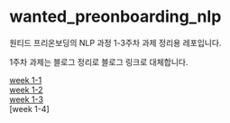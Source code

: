 # wanted_preonboarding_nlp

원티드 프리온보딩의 NLP 과정 1-3주차 과제 정리용 레포입니다. 

1주차 과제는 블로그 정리로 블로그 링크로 대체합니다. 

[week 1-1](https://time-memory-fe5.notion.site/Week1-1-8d97943e507548cda0e659cb3659d16d)  
[week 1-2](https://time-memory-fe5.notion.site/Week1-2-af8dbd2c92834f6289623ae66884b0e0)  
[week 1-3](https://time-memory-fe5.notion.site/Week1-3-531d2ad317984706a61cde2b8226b402)  
[week 1-4]

